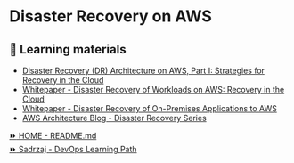 # Disaster Recovery on AWS

## 📖 Learning materials   
- [Disaster Recovery (DR) Architecture on AWS, Part I: Strategies for Recovery in the Cloud](https://aws.amazon.com/blogs/architecture/disaster-recovery-dr-architecture-on-aws-part-i-strategies-for-recovery-in-the-cloud/)  
- [Whitepaper - Disaster Recovery of Workloads on AWS: Recovery in the Cloud](https://docs.aws.amazon.com/pdfs/whitepapers/latest/disaster-recovery-workloads-on-aws/disaster-recovery-workloads-on-aws.pdf)
- [Whitepaper - Disaster Recovery of On-Premises
Applications to AWS](https://docs.aws.amazon.com/pdfs/whitepapers/latest/disaster-recovery-of-on-premises-applications-to-aws/disaster-recovery-of-on-premises-applications-to-aws.pdf#abstract-and-introduction)  
- [AWS Architecture Blog - Disaster Recovery Series](https://aws.amazon.com/blogs/architecture/tag/disaster-recovery-series/)

[:fast_forward: HOME - README.md](../../../README.md)  
[:fast_forward: Sadrzaj - DevOps Learning Path](../../../table-of-contents.md)  


